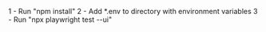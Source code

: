 1 - Run "npm install"
2 - Add *.env to directory with environment variables
3 - Run "npx playwright test --ui"
